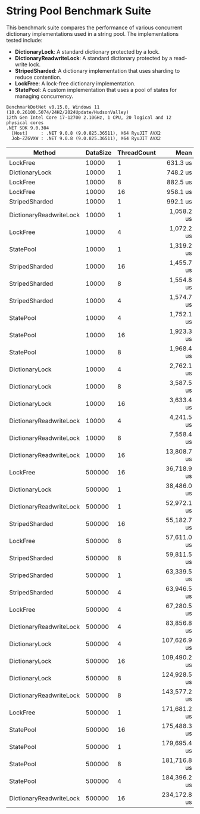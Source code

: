 ﻿# String Pool Benchmark Suite
This benchmark suite compares the performance of various concurrent dictionary implementations used in a string pool. The implementations tested include:
- **DictionaryLock**: A standard dictionary protected by a lock.
- **DictionaryReadwriteLock**: A standard dictionary protected by a read-write lock.
- **StripedSharded**: A dictionary implementation that uses sharding to reduce contention.
- **LockFree**: A lock-free dictionary implementation.
- **StatePool**: A custom implementation that uses a pool of states for managing concurrency.

```text
BenchmarkDotNet v0.15.0, Windows 11 (10.0.26100.5074/24H2/2024Update/HudsonValley)
12th Gen Intel Core i7-12700 2.10GHz, 1 CPU, 20 logical and 12 physical cores
.NET SDK 9.0.304
  [Host]     : .NET 9.0.8 (9.0.825.36511), X64 RyuJIT AVX2
  Job-ZZGVXW : .NET 9.0.8 (9.0.825.36511), X64 RyuJIT AVX2
```

| Method                  | DataSize | ThreadCount | Mean         | Error       | StdDev      | Median       | Gen0      | Gen1      | Allocated    |
|------------------------ |--------- |------------ |-------------:|------------:|------------:|-------------:|----------:|----------:|-------------:|
| LockFree                | 10000    | 1           |     631.3 us |    11.49 us |    10.19 us |     630.7 us |         - |         - |     668.4 KB |
| DictionaryLock          | 10000    | 1           |     748.2 us |    14.84 us |    15.24 us |     742.8 us |         - |         - |    668.68 KB |
| LockFree                | 10000    | 8           |     882.5 us |    17.58 us |    43.78 us |     871.3 us |         - |         - |    613.64 KB |
| LockFree                | 10000    | 16          |     958.1 us |    19.10 us |    38.59 us |     949.6 us |         - |         - |    704.29 KB |
| StripedSharded          | 10000    | 1           |     992.1 us |    17.28 us |    15.31 us |     991.9 us |         - |         - |     668.4 KB |
| DictionaryReadwriteLock | 10000    | 1           |   1,058.2 us |    20.98 us |    21.55 us |   1,051.2 us |         - |         - |     668.4 KB |
| LockFree                | 10000    | 4           |   1,072.2 us |    76.10 us |   220.77 us |     960.0 us |         - |         - |     696.4 KB |
| StatePool               | 10000    | 1           |   1,319.2 us |    55.08 us |   156.24 us |   1,341.8 us |         - |         - |   2923.37 KB |
| StripedSharded          | 10000    | 16          |   1,455.7 us |    33.95 us |    95.75 us |   1,448.5 us |         - |         - |    687.17 KB |
| StripedSharded          | 10000    | 8           |   1,554.8 us |   127.82 us |   368.78 us |   1,389.4 us |         - |         - |    709.65 KB |
| StripedSharded          | 10000    | 4           |   1,574.7 us |   133.31 us |   382.49 us |   1,398.0 us |         - |         - |    696.73 KB |
| StatePool               | 10000    | 4           |   1,752.1 us |    34.76 us |    93.38 us |   1,739.8 us |         - |         - |   2953.72 KB |
| StatePool               | 10000    | 16          |   1,923.3 us |    55.36 us |   157.95 us |   1,898.6 us |         - |         - |   2950.59 KB |
| StatePool               | 10000    | 8           |   1,968.4 us |    39.06 us |    98.70 us |   1,958.7 us |         - |         - |   2934.54 KB |
| DictionaryLock          | 10000    | 4           |   2,762.1 us |    52.80 us |    54.22 us |   2,758.0 us |         - |         - |     632.7 KB |
| DictionaryLock          | 10000    | 8           |   3,587.5 us |   117.94 us |   342.17 us |   3,646.3 us |         - |         - |    689.52 KB |
| DictionaryLock          | 10000    | 16          |   3,633.4 us |    72.52 us |   110.74 us |   3,602.8 us |         - |         - |    659.67 KB |
| DictionaryReadwriteLock | 10000    | 4           |   4,241.5 us |   495.56 us | 1,461.18 us |   4,137.9 us |         - |         - |    696.73 KB |
| DictionaryReadwriteLock | 10000    | 8           |   7,558.4 us |   588.60 us | 1,735.50 us |   7,556.6 us |         - |         - |    709.76 KB |
| DictionaryReadwriteLock | 10000    | 16          |  13,808.7 us |   749.73 us | 2,210.59 us |  13,085.6 us |         - |         - |    735.18 KB |
| LockFree                | 500000   | 16          |  36,718.9 us |   725.52 us | 1,681.51 us |  36,341.4 us |         - |         - |  29129.39 KB |
| DictionaryLock          | 500000   | 1           |  38,486.0 us |   768.35 us | 1,461.87 us |  37,857.7 us |         - |         - |  24196.72 KB |
| DictionaryReadwriteLock | 500000   | 1           |  52,972.1 us | 1,054.28 us | 1,443.10 us |  52,649.7 us |         - |         - |  24196.72 KB |
| StripedSharded          | 500000   | 16          |  55,182.7 us |   939.62 us | 1,044.38 us |  55,130.1 us |         - |         - |  27337.38 KB |
| LockFree                | 500000   | 8           |  57,611.0 us | 1,075.14 us | 1,055.93 us |  57,346.6 us |         - |         - |  34478.67 KB |
| StripedSharded          | 500000   | 8           |  59,811.5 us | 1,189.24 us | 1,272.47 us |  59,951.2 us |         - |         - |  30382.63 KB |
| StripedSharded          | 500000   | 1           |  63,339.5 us | 1,206.88 us | 1,239.38 us |  62,844.6 us |         - |         - |  24197.05 KB |
| StripedSharded          | 500000   | 4           |  63,946.5 us | 1,226.48 us | 1,024.16 us |  63,971.3 us |         - |         - |  24225.73 KB |
| LockFree                | 500000   | 4           |  67,280.5 us | 1,336.58 us | 1,312.70 us |  67,428.4 us |         - |         - |  32417.23 KB |
| DictionaryReadwriteLock | 500000   | 4           |  83,856.8 us | 1,674.26 us | 3,019.03 us |  83,784.9 us |         - |         - |  24225.12 KB |
| DictionaryLock          | 500000   | 4           | 107,626.9 us | 1,733.08 us | 2,063.11 us | 107,252.8 us |         - |         - |  32417.16 KB |
| DictionaryLock          | 500000   | 16          | 109,490.2 us | 2,061.31 us | 3,386.79 us | 109,066.8 us |         - |         - |  29385.55 KB |
| DictionaryLock          | 500000   | 8           | 124,928.5 us | 2,470.14 us | 2,940.53 us | 125,315.1 us |         - |         - |  32430.65 KB |
| DictionaryReadwriteLock | 500000   | 8           | 143,577.2 us | 3,352.17 us | 9,725.25 us | 141,743.5 us |         - |         - |  24238.55 KB |
| LockFree                | 500000   | 1           | 171,681.2 us | 3,153.32 us | 2,949.62 us | 172,648.7 us |         - |         - |  24196.72 KB |
| StatePool               | 500000   | 16          | 175,488.3 us | 3,469.46 us | 5,602.52 us | 174,413.5 us | 6000.0000 | 3000.0000 | 115578.93 KB |
| StatePool               | 500000   | 1           | 179,695.4 us | 3,341.62 us | 3,125.75 us | 178,727.7 us | 6000.0000 | 3000.0000 | 110134.55 KB |
| StatePool               | 500000   | 8           | 181,716.8 us | 3,266.28 us | 4,787.67 us | 179,919.7 us | 6000.0000 | 3000.0000 | 118368.15 KB |
| StatePool               | 500000   | 4           | 184,396.2 us | 3,547.99 us | 4,736.47 us | 183,404.1 us | 6000.0000 | 3000.0000 | 114258.64 KB |
| DictionaryReadwriteLock | 500000   | 16          | 234,172.8 us | 4,500.79 us | 4,210.04 us | 234,615.5 us |         - |         - |  27337.44 KB |